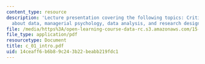 ```yaml
---
content_type: resource
description: 'Lecture presentation covering the following topics: Critical thinking
  about data, managerial psychology, data analysis, and research design & execution.'
file: /media/https%3A/open-learning-course-data-rc.s3.amazonaws.com/15-301-managerial-psychology-laboratory-fall-2004/14ceaff6b6b89c243b22beabb219fdc1_c_01_intro.pdf
file_type: application/pdf
resourcetype: Document
title: c_01_intro.pdf
uid: 14ceaff6-b6b8-9c24-3b22-beabb219fdc1
---
```

